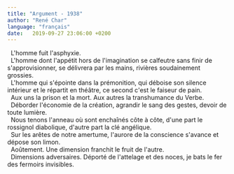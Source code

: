 ```yaml
---
title: "Argument - 1938"
author: "René Char"
language: "français"
date:   2019-09-27 23:06:00 +0200
---
```

&nbsp;&nbsp;L'homme fuit l'asphyxie.  
&nbsp;&nbsp;L'homme dont l'appétit hors de l'imagination se calfeutre sans finir de s'approvisionner, se délivrera par les mains, rivières soudainement grossies.  
&nbsp;&nbsp;L'homme qui s'épointe dans la prémonition, qui déboise son silence intérieur et le répartit en théâtre, ce second c'est le faiseur de pain.  
&nbsp;&nbsp;Aux uns la prison et la mort. Aux autres la transhumance du Verbe.  
&nbsp;&nbsp;Déborder l'économie de la création, agrandir le sang des gestes, devoir de toute lumière.  
&nbsp;&nbsp;Nous tenons l'anneau où sont enchaînés côte à côte, d'une part le rossignol diabolique, d'autre part la clé angélique.  
&nbsp;&nbsp;Sur les arêtes de notre amertume, l'aurore de la conscience s'avance et dépose son limon.  
&nbsp;&nbsp;Aoûtement. Une dimension franchit le fruit de l'autre.  
&nbsp;&nbsp;Dimensions adversaires. Déporté de l'attelage et des noces, je bats le fer des fermoirs invisibles.  
